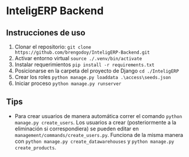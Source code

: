 # InteligERP Backend

## Instrucciones de uso

1. Clonar el repositorio: `git clone https://github.com/brengodoy/InteligERP-Backend.git`
2. Activar entorno virtual `source ./.venv/bin/activate`
3. Instalar requerimientos `pip install -r requirements.txt`
4. Posicionarse en la carpeta del proyecto de Django `cd ./InteligERP`
5. Crear los roles `python manage.py loaddata .\access\seeds.json`
6. Iniciar proceso `python manage.py runserver`

## Tips

- Para crear usuarios de manera automática correr el comando `python manage.py create_users`.
Los usuarios a crear (posteriormente a la eliminación si correspondiera) se pueden editar en `management/commands/create_users.py`.
Funciona de la misma manera con `python manage.py create_datawarehouses` y `python manage.py create_products`.
